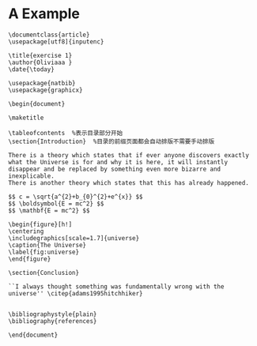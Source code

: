 # A Example

    \documentclass{article}
    \usepackage[utf8]{inputenc}

    \title{exercise 1}
    \author{Oliviaaa }
    \date{\today}

    \usepackage{natbib}
    \usepackage{graphicx}

    \begin{document}

    \maketitle

    \tableofcontents  %表示目录部分开始
    \section{Introduction}  %目录的前缀页面都会自动排版不需要手动排版

    There is a theory which states that if ever anyone discovers exactly what the Universe is for and why it is here, it will instantly disappear and be replaced by something even more bizarre and inexplicable.
    There is another theory which states that this has already happened.

    $$ c = \sqrt{a^{2}+b_{0}^{2}+e^{x}} $$
    $$ \boldsymbol{E = mc^2} $$
    $$ \mathbf{E = mc^2} $$

    \begin{figure}[h!]
    \centering
    \includegraphics[scale=1.7]{universe}
    \caption{The Universe}
    \label{fig:universe}
    \end{figure}

    \section{Conclusion}

    ``I always thought something was fundamentally wrong with the universe'' \citep{adams1995hitchhiker}


    \bibliographystyle{plain}
    \bibliography{references}

    \end{document}
